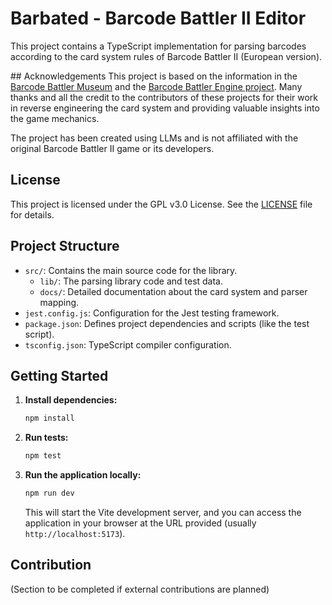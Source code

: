 # Barbated - Barcode Battler II Editor

This project contains a TypeScript implementation for parsing barcodes according to the card system rules of Barcode Battler II (European version).

## Acknowledgements
This project is based on the information in the [Barcode Battler Museum](https://barcodebattler.co.uk/) and the [Barcode Battler Engine project](https://github.com/VITIMan/barcode-battler-engine). Many thanks and all the credit to the contributors of these projects for their work in reverse engineering the card system and providing valuable insights into the game mechanics.

The project has been created using LLMs and is not affiliated with the original Barcode Battler II game or its developers.

## License
This project is licensed under the GPL v3.0 License. See the [LICENSE](LICENSE) file for details.

## Project Structure

*   `src/`: Contains the main source code for the library.
    *   `lib/`: The parsing library code and test data.
    *   `docs/`: Detailed documentation about the card system and parser mapping.
*   `jest.config.js`: Configuration for the Jest testing framework.
*   `package.json`: Defines project dependencies and scripts (like the test script).
*   `tsconfig.json`: TypeScript compiler configuration.

## Getting Started

1.  **Install dependencies:**
    ```bash
    npm install
    ```
2.  **Run tests:**
    ```bash
    npm test
    ```
3.  **Run the application locally:**
    ```bash
    npm run dev
    ```
    This will start the Vite development server, and you can access the application in your browser at the URL provided (usually `http://localhost:5173`).

## Contribution

(Section to be completed if external contributions are planned)
